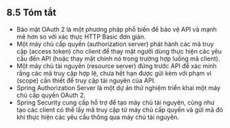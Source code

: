 ## 8.5 Tóm tắt

* Bảo mật OAuth 2 là một phương pháp phổ biến để bảo vệ API và mạnh mẽ hơn so với xác thực HTTP Basic đơn giản.
* Một máy chủ cấp quyền (authorization server) phát hành các mã truy cập (access token) cho client để thay mặt người dùng thực hiện các yêu cầu đến API (hoặc thay mặt chính nó trong trường hợp luồng mã client).
* Một máy chủ tài nguyên (resource server) đứng trước API để xác minh rằng các mã truy cập hợp lệ, chưa hết hạn được gửi kèm với phạm vi (scope) cần thiết để truy cập tài nguyên của API.
* Spring Authorization Server là một dự án thử nghiệm triển khai một máy chủ cấp quyền OAuth 2.
* Spring Security cung cấp hỗ trợ để tạo máy chủ tài nguyên, cũng như tạo các client có thể lấy mã truy cập từ máy chủ cấp quyền và gửi mã đó khi thực hiện các yêu cầu thông qua máy chủ tài nguyên.
